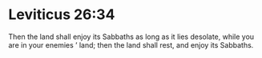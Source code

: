 # Leviticus 26:34

Then the land shall enjoy its Sabbaths as long as it lies desolate, while you are in your enemies ’ land; then the land shall rest, and enjoy its Sabbaths.
